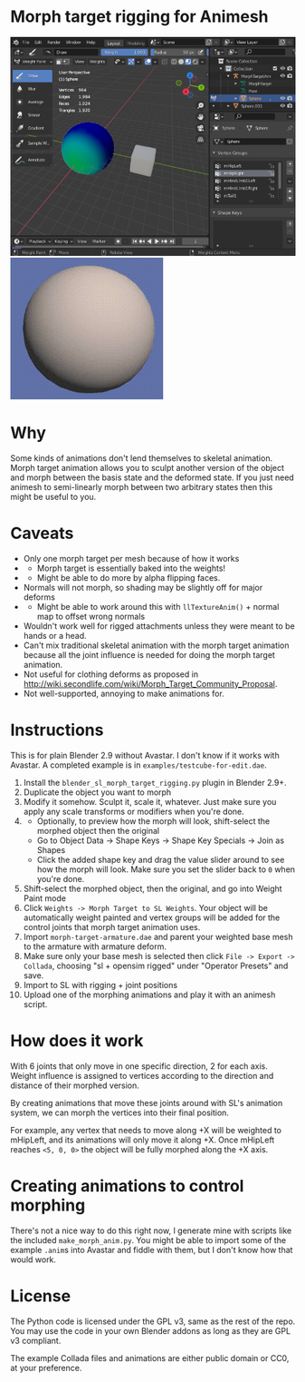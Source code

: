 # Morph target rigging for Animesh

![Screenshot of weight painting in Blender](images/blender_rigging.png)
![Example of a morph target animated sphere in SL](images/sphere_to_cube.gif)

# Why

Some kinds of animations don't lend themselves to skeletal animation. Morph target animation
allows you to sculpt another version of the object and morph between the basis state
and the deformed state. If you just need animesh to semi-linearly morph between two arbitrary
states then this might be useful to you.

# Caveats

* Only one morph target per mesh because of how it works
* * Morph target is essentially baked into the weights!
* * Might be able to do more by alpha flipping faces.
* Normals will not morph, so shading may be slightly off for major deforms
* * Might be able to work around this with `llTextureAnim()` + normal map to offset wrong normals
* Wouldn't work well for rigged attachments unless they were meant to be hands or a head.
* Can't mix traditional skeletal animation with the morph target animation because all
  the joint influence is needed for doing the morph target animation.
* Not useful for clothing deforms as proposed in <http://wiki.secondlife.com/wiki/Morph_Target_Community_Proposal>.
* Not well-supported, annoying to make animations for.

# Instructions

This is for plain Blender 2.9 without Avastar. I don't know if it works with Avastar.
A completed example is in `examples/testcube-for-edit.dae`.

1. Install the `blender_sl_morph_target_rigging.py` plugin in Blender 2.9+.
2. Duplicate the object you want to morph
3. Modify it somehow. Sculpt it, scale it, whatever. Just make sure you apply any scale transforms
   or modifiers when you're done.
4. * Optionally, to preview how the morph will look, shift-select the morphed object then the original
   * Go to Object Data -> Shape Keys -> Shape Key Specials -> Join as Shapes
   * Click the added shape key and drag the value slider around to see how the morph will look.
     Make sure you set the slider back to `0` when you're done.
5. Shift-select the morphed object, then the original, and go into Weight Paint mode
6. Click `Weights -> Morph Target to SL Weights`. Your object will be automatically weight painted
   and vertex groups will be added for the control joints that morph target animation uses.
7. Import `morph-target-armature.dae` and parent your weighted base mesh to the armature with armature deform.
8. Make sure only your base mesh is selected then click `File -> Export -> Collada`, choosing "sl + opensim rigged"
   under "Operator Presets" and save.
9. Import to SL with rigging + joint positions
10. Upload one of the morphing animations and play it with an animesh script.

# How does it work

With 6 joints that only move in one specific direction, 2 for each axis. Weight influence is
assigned to vertices according to the direction and distance of their morphed version.

By creating animations that move these joints around with SL's animation system, we can morph
the vertices into their final position.

For example, any vertex that needs to move along +X will be weighted to mHipLeft, and its
animations will only move it along +X. Once mHipLeft reaches `<5, 0, 0>` the object will be
fully morphed along the +X axis.

# Creating animations to control morphing

There's not a nice way to do this right now, I generate mine with scripts like the included
`make_morph_anim.py`. You might be able to import some of the example `.anim`s into Avastar
and fiddle with them, but I don't know how that would work.

# License

The Python code is licensed under the GPL v3, same as the rest of the repo. You may use the
code in your own Blender addons as long as they are GPL v3 compliant.

The example Collada files and animations are either public domain or CC0, at your preference.
